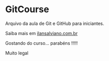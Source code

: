 # GitCourse

Arquivo da aula de Git e GitHub para iniciantes. 

Saiba mais em [ilansalviano.com.br](http://www.ilansalviano.com.br)

Gostando do curso... parabéns !!!!!

Muito legal